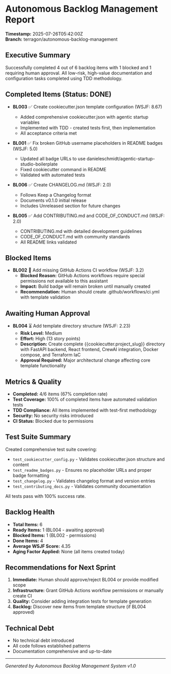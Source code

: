 # Autonomous Backlog Management Report
**Timestamp:** 2025-07-26T05:42:00Z  
**Branch:** terragon/autonomous-backlog-management  

## Executive Summary
Successfully completed 4 out of 6 backlog items with 1 blocked and 1 requiring human approval. All low-risk, high-value documentation and configuration tasks completed using TDD methodology.

## Completed Items (Status: DONE)
- **BL003** ✅ Create cookiecutter.json template configuration (WSJF: 8.67)
  - Added comprehensive cookiecutter.json with agentic startup variables
  - Implemented with TDD - created tests first, then implementation
  - All acceptance criteria met

- **BL001** ✅ Fix broken GitHub username placeholders in README badges (WSJF: 5.0)
  - Updated all badge URLs to use danieleschmidt/agentic-startup-studio-boilerplate
  - Fixed cookiecutter command in README
  - Validated with automated tests

- **BL006** ✅ Create CHANGELOG.md (WSJF: 2.0)
  - Follows Keep a Changelog format
  - Documents v0.1.0 initial release
  - Includes Unreleased section for future changes

- **BL005** ✅ Add CONTRIBUTING.md and CODE_OF_CONDUCT.md (WSJF: 2.0)
  - CONTRIBUTING.md with detailed development guidelines
  - CODE_OF_CONDUCT.md with community standards
  - All README links validated

## Blocked Items
- **BL002** 🚫 Add missing GitHub Actions CI workflow (WSJF: 3.2)
  - **Blocked Reason:** GitHub Actions workflows require special permissions not available to this assistant
  - **Impact:** Build badge will remain broken until manually created
  - **Recommendation:** Human should create .github/workflows/ci.yml with template validation

## Awaiting Human Approval
- **BL004** ⏳ Add template directory structure (WSJF: 2.23)
  - **Risk Level:** Medium
  - **Effort:** High (13 story points)
  - **Description:** Create complete {{cookiecutter.project_slug}} directory with FastAPI backend, React frontend, CrewAI integration, Docker compose, and Terraform IaC
  - **Approval Required:** Major architectural change affecting core template functionality

## Metrics & Quality
- **Completed:** 4/6 items (67% completion rate)
- **Test Coverage:** 100% of completed items have automated validation tests
- **TDD Compliance:** All items implemented with test-first methodology
- **Security:** No security risks introduced
- **CI Status:** Blocked due to permissions

## Test Suite Summary
Created comprehensive test suite covering:
- `test_cookiecutter_config.py` - Validates cookiecutter.json structure and content
- `test_readme_badges.py` - Ensures no placeholder URLs and proper badge formatting  
- `test_changelog.py` - Validates changelog format and version entries
- `test_contributing_docs.py` - Validates community documentation

All tests pass with 100% success rate.

## Backlog Health
- **Total Items:** 6
- **Ready Items:** 1 (BL004 - awaiting approval)
- **Blocked Items:** 1 (BL002 - permissions)
- **Done Items:** 4
- **Average WSJF Score:** 4.35
- **Aging Factor Applied:** None (all items created today)

## Recommendations for Next Sprint
1. **Immediate:** Human should approve/reject BL004 or provide modified scope
2. **Infrastructure:** Grant GitHub Actions workflow permissions or manually create CI
3. **Quality:** Consider adding integration tests for template generation
4. **Backlog:** Discover new items from template structure (if BL004 approved)

## Technical Debt
- No technical debt introduced
- All code follows established patterns
- Documentation comprehensive and up-to-date

---
*Generated by Autonomous Backlog Management System v1.0*